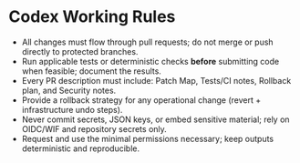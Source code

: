 # Codex Working Rules
- All changes must flow through pull requests; do not merge or push directly to protected branches.
- Run applicable tests or deterministic checks **before** submitting code when feasible; document the results.
- Every PR description must include: Patch Map, Tests/CI notes, Rollback plan, and Security notes.
- Provide a rollback strategy for any operational change (revert + infrastructure undo steps).
- Never commit secrets, JSON keys, or embed sensitive material; rely on OIDC/WIF and repository secrets only.
- Request and use the minimal permissions necessary; keep outputs deterministic and reproducible.
